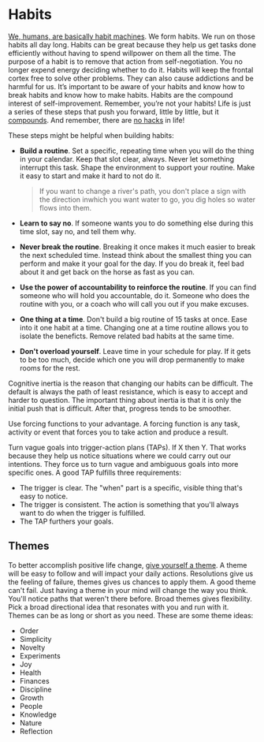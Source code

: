# Habits

[We, humans, are basically habit machines](https://twitter.com/JamesClear/status/1059504529111158784). We form habits. We run on those habits all day long. Habits can be great because they help us get tasks done efficiently without having to spend willpower on them all the time. The purpose of a habit is to remove that action from self-negotiation. You no longer expend energy deciding whether to do it. Habits will keep the frontal cortex free to solve other problems. They can also cause addictions and be harmful for us. It’s important to be aware of your habits and know how to break habits and know how to make habits. Habits are the compound interest of self-improvement. Remember, you’re not your habits! Life is just a series of these steps that push you forward, little by little, but it [compounds](https://www.investopedia.com/terms/c/compoundinterest.asp). And remember, there are [no hacks](http://www.collaborativefund.com/blog/useful-hacks/) in life!

These steps might be helpful when building habits:

* **Build a routine**. Set a specific, repeating time when you will do the thing in your calendar. Keep that slot clear, always. Never let something interrupt this task. Shape the environment to support your routine. Make it easy to start and make it hard to not do it.

  > If you want to change a river's path, you don't place a sign with the direction inwhich you want water to go, you dig holes so water flows into them.

* **Learn to say no**. If someone wants you to do something else during this time slot, say no, and tell them why.
* **Never break the routine**. Breaking it once makes it much easier to break the next scheduled time. Instead think about the smallest thing you can perform and make it your goal for the day. If you do break it, feel bad about it and get back on the horse as fast as you can.
* **Use the power of accountability to reinforce the routine**. If you can find someone who will hold you accountable, do it. Someone who does the routine with you, or a coach who will call you out if you make excuses.
* **One thing at a time**. Don't build a big routine of 15 tasks at once. Ease into it one habit at a time. Changing one at a time routine allows you to isolate the beneficts. Remove related bad habits at the same time.
* **Don't overload yourself**. Leave time in your schedule for play. If it gets to be too much, decide which one you will drop permanently to make rooms for the rest.

Cognitive inertia is the reason that changing our habits can be difficult. The default is always the path of least resistance, which is easy to accept and harder to question. The important thing about inertia is that it is only the initial push that is difficult. After that, progress tends to be smoother.

Use forcing functions to your advantage. A forcing function is any task, activity or event that forces you to take action and produce a result.

Turn vague goals into trigger-action plans (TAPs). If X then Y. That works because they help us notice situations where we could carry out our intentions. They force us to turn vague and ambiguous goals into more specific ones. A good TAP fulfills three requirements:

* The trigger is clear. The "when" part is a specific, visible thing that's easy to notice.
* The trigger is consistent. The action is something that you'll always want to do when the trigger is fulfilled.
* The TAP furthers your goals.

## Themes

To better accomplish positive life change, [give yourself a theme](https://youtu.be/NVGuFdX5guE). A theme will be easy to follow and will impact your daily actions. Resolutions give us the feeling of failure, themes gives us chances to apply them. A good theme can't fail. Just having a theme in your mind will change the way you think. You'll notice paths that weren't there before. Broad themes gives flexibility. Pick a broad directional idea that resonates with you and run with it. Themes can be as long or short as you need. These are some theme ideas:

* Order
* Simplicity
* Novelty
* Experiments
* Joy
* Health
* Finances
* Discipline
* Growth
* People
* Knowledge
* Nature
* Reflection
